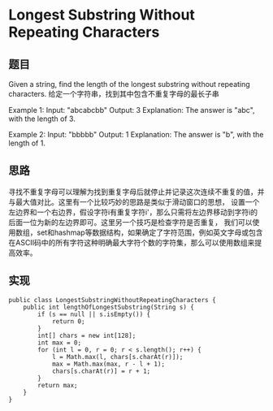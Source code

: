 # Longest Substring Without Repeating Characters

## 题目
Given a string, find the length of the longest substring without repeating characters.
给定一个字符串，找到其中包含不重复字母的最长子串

Example 1:
Input: "abcabcbb"
Output: 3 
Explanation: The answer is "abc", with the length of 3. 

Example 2:
Input: "bbbbb"
Output: 1
Explanation: The answer is "b", with the length of 1.

## 思路
寻找不重复字母可以理解为找到重复字母后就停止并记录这次连续不重复的值，并与最大值对比。这里有一个比较巧妙的思路是类似于滑动窗口的思想，
设置一个左边界和一个右边界，假设字符i有重复字符i'，那么只需将左边界移动到字符i的后面一位为新的左边界即可。这里另一个技巧是检查字符是否重复，
我们可以使用数组，set和hashmap等数据结构，如果确定了字符范围，例如英文字母或包含在ASCII码中的所有字符这种明确最大字符个数的字符集，那么可以使用数组来提高效率。

## 实现
```
public class LongestSubstringWithoutRepeatingCharacters {
    public int lengthOfLongestSubstring(String s) {
        if (s == null || s.isEmpty()) {
            return 0;
        }
        int[] chars = new int[128];
        int max = 0;
        for (int l = 0, r = 0; r < s.length(); r++) {
            l = Math.max(l, chars[s.charAt(r)]);
            max = Math.max(max, r - l + 1);
            chars[s.charAt(r)] = r + 1;
        }
        return max;
    }
}
```